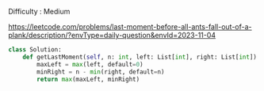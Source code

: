Difficulty : Medium 

https://leetcode.com/problems/last-moment-before-all-ants-fall-out-of-a-plank/description/?envType=daily-question&envId=2023-11-04 

```python
class Solution:
    def getLastMoment(self, n: int, left: List[int], right: List[int]) -> int:
        maxLeft = max(left, default=0)
        minRight = n - min(right, default=n)
        return max(maxLeft, minRight)
```
